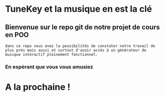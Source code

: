 # TuneKey et la musique en est la clé

## Bienvenue sur le repo git de notre projet de cours en POO

```
dans ce repo vous avez la possibilités de constater notre travail de plus près mais aussi et surtout d'avoir accès à un générateur de musique intéractif pleinement fonctionnel.
```

### En espèrant que vous vous amusiez

# A la prochaine !
